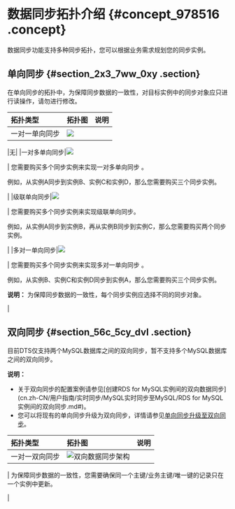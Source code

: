 # 数据同步拓扑介绍 {#concept_978516 .concept}

数据同步功能支持多种同步拓扑，您可以根据业务需求规划您的同步实例。

## 单向同步 {#section_2x3_7ww_0xy .section}

在单向同步的拓扑中，为保障同步数据的一致性，对目标实例中的同步对象应只进行读操作，请勿进行修改。

|拓扑类型|拓扑图|说明|
|:---|:--|:-|
|一对一单向同步|![](http://static-aliyun-doc.oss-cn-hangzhou.aliyuncs.com/assets/img/790489/156387076851087_zh-CN.png)

|无|
|一对多单向同步|![](http://static-aliyun-doc.oss-cn-hangzhou.aliyuncs.com/assets/img/790489/156387076851088_zh-CN.png)

| 您需要购买多个同步实例来实现一对多单向同步 。

 例如，从实例A同步到实例B、实例C和实例D，那么您需要购买三个同步实例。

 |
|级联单向同步|![](http://static-aliyun-doc.oss-cn-hangzhou.aliyuncs.com/assets/img/790489/156387076851089_zh-CN.png)

| 您需要购买多个同步实例来实现级联单向同步。

 例如，从实例A同步到实例B，再从实例B同步到实例C，那么您需要购买两个同步实例。

 |
|多对一单向同步|![](http://static-aliyun-doc.oss-cn-hangzhou.aliyuncs.com/assets/img/790489/156387076951090_zh-CN.png)

| 您需要购买多个同步实例来实现多对一单向同步 。

 例如，从实例B、实例C和实例D同步到实例A，那么您需要购买三个同步实例。

 **说明：** 为保障同步数据的一致性，每个同步实例应选择不同的同步对象。

 |

## 双向同步 {#section_56c_5cy_dvl .section}

目前DTS仅支持两个MySQL数据库之间的双向同步，暂不支持多个MySQL数据库之间的双向同步。

**说明：** 

-   关于双向同步的配置案例请参见[创建RDS for MySQL实例间的双向数据同步](cn.zh-CN/用户指南/实时同步/MySQL实时同步至MySQL/RDS for MySQL实例间的双向同步.md#)。
-   您可以将现有的单向同步升级为双向同步，详情请参见[单向同步升级至双向同步](cn.zh-CN/用户指南/实例管理/单向同步升级至双向同步.md#)。

|拓扑类型|拓扑图|说明|
|:---|:--|:-|
|一对一双向同步|![双向数据同步架构](http://static-aliyun-doc.oss-cn-hangzhou.aliyuncs.com/assets/img/17125/156387076941047_zh-CN.png)

| 为保障同步数据的一致性，您需要确保同一个主键/业务主键/唯一键的记录只在一个实例中更新。

 |

